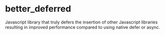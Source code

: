 # better_deferred
Javascript library that truly defers the insertion of other Javascript libraries resulting in improved performance compared to using native defer or async.
